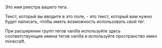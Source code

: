 Это имя реестра вашего тега.

Текст, который вы вводите в это поле, - это текст, который вам нужно будет написать, чтобы иметь возможность использовать свой тег.

При расширении групп тегов vanilla используйте здесь соответствующие имена тегов vanilla и используйте пространство имен minecraft.